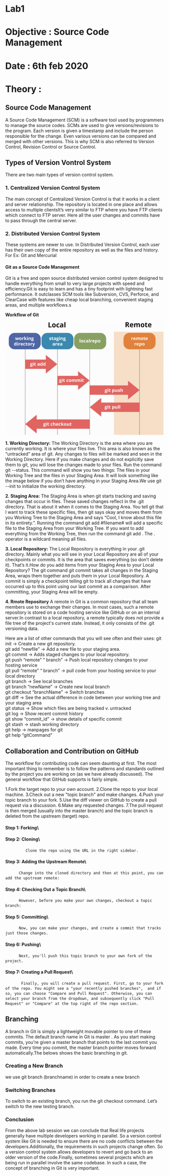 # **Lab1**
# **Objective : Source Code Management**
# **Date : 6th feb 2020**

# **Theory :**
 
## **Source Code Management**
A Source Code Management (SCM) is a software tool used by programmers to manage the source codes.
SCMs are used to give versions/revisions to the program. Each version is given a timestamp and include the person responsible for the change. Even various versions can be compared and merged with other versions. This is why SCM is also referred to Version Control, Revision Control or Source Control.

## **Types of Version Vontrol System**
There are two main types of version control system.

### 1. Centralized Version Control System
The main concept of Centralized Version Control is that it works in a client and server relationship. The repository is located in one place and allows access to multiple clientsIt’s very similar to FTP where you have FTP clients which connect to FTP server. Here all the user changes and commits have to pass through the central server. 

### 2. Distributed Version Control System
These systems are newer to use. In Distributed Version Control, each user has their own copy of the entire repository as well as the files and history. For Ex: Git and Mercurial

#### **Git as a Source Code Management**
Git is a free and open source distributed version control system designed to handle everything from small to very large projects with speed and efficiency.Git is easy to learn and has a tiny footprint with lightning fast performance. It outclasses SCM tools like Subversion, CVS, Perforce, and ClearCase with features like cheap local branching, convenient staging areas, and multiple workflows.s

**Workflow of Git**

![Git Worlkflow](https://github.com/SagarGi/EADLAB/blob/master/Lab1/gitworkflow.jfif)

**1. Working Directory:**
The Working Directory is the area where you are currently working. It is where your files live. This area is also known as the “untracked” area of git. Any changes to files will be marked and seen in the Working Directory. Here if you make changes and do not explicitly save them to git, you will lose the changes made to your files. Run the command git --status. This command will show you two things: The files in your Working Tree and the files in your Staging Area. It will look something like the image below if you don’t have anything in your Staging Area.We use git --init to initialize the working directory.

**2. Staging Area:**
The Staging Area is when git starts tracking and saving changes that occur in files. These saved changes reflect in the .git directory. That is about it when it comes to the Staging Area. You tell git that I want to track these specific files, then git says okay and moves them from you Working Tree to the Staging Area and says “Cool, I know about this file in its entirety.”. Running the command git add #filename# will add a specific file to the Staging Area from your Working Tree. If you want to add everything from the Working Tree, then run the command git add . The . operator is a wildcard meaning all files.

**3. Local Repository:**
The Local Repository is everything in your .git directory. Mainly what you will see in your Local Repository are all of your checkpoints or commits. It is the area that saves everything (so don’t delete it). That’s it.How do you add items from your Staging Area to your Local Repository? The git command git commit takes all changes in the Staging Area, wraps them together and puts them in your Local Repository. A commit is simply a checkpoint telling git to track all changes that have occurred up to this point using our last commit as a comparison. After committing, your Staging Area will be empty.

**4. Rmote Repository**
A remote in Git is a common repository that all team members use to exchange their changes. In most cases, such a remote repository is stored on a code hosting service like GitHub or on an internal server.In contrast to a local repository, a remote typically does not provide a file tree of the project's current state. Instead, it only consists of the .git versioning data.

Here are a list of other commands that you will see often and their uses:
git init → Create a new git repository.\
git add “newfile” → Add a new file to your staging area.\
git commit → Adds staged changes to your local repository.\
git push “remote” “ branch” → Push local repository changes to your hosting service\
git pull “remote” “ branch” → pull code from your hosting service to your local directory\
git branch → See local branches\
git branch “newName” → Create new local branch\
git checkout “branchName” → Switch branches\
git diff → See the actual difference in code between your working tree and your staging area\
git status → Show which files are being tracked v. untracked\
git log → Show recent commit history\
git show “commit_id” → show details of specific commit\
git stash → stash working directory\
git help → manpages for git\
git help “gitCommand”

## **Collaboration and Contribution on GitHub**

The workflow for contributing code can seem daunting at first. The most important thing to remember is to follow the patterns and standards outlined by the project you are working on (as we have already discussed). The general workflow that GitHub supports is fairly simple.

1.Fork the target repo to your own account.
2.Clone the repo to your local machine.
3.Check out a new "topic branch" and make changes.
4.Push your topic branch to your fork.
5.Use the diff viewer on GitHub to create a pull request via a discussion.
6.Make any requested changes.
7.The pull request is then merged (usually into the master branch) and the topic branch is deleted from the upstream (target) repo.

#### Step 1: Forking\
#### Step 2: Cloning\
             Clone the repo using the URL in the right sidebar.
#### Step 3: Adding the Upstream Remote\
          Change into the cloned directory and then at this point, you can add the upstream remote:
#### Step 4: Checking Out a Topic Branch\
          However, before you make your own changes, checkout a topic branch:
#### Step 5: Committing\
          Now, you can make your changes, and create a commit that tracks just those changes.
#### Step 6: Pushing\
          Next, you'll push this topic branch to your own fork of the project.
#### Step 7: Creating a Pull Request\
           Finally, you will create a pull request. First, go to your fork of the repo. You might see a "your recently pushed branches",  and if so, you can choose "Compare and Pull Request". Otherwise, you can select your branch from the dropdown, and subsequently click "Pull Request" or "Compare" at the top right of the repo section.
           
 ## **Branching**
A branch in Git is simply a lightweight movable pointer to one of these commits. The default branch name in Git is master . As you start making commits, you're given a master branch that points to the last commit you made. Every time you commit, the master branch pointer moves forward automatically.The belows shows the basic branching in git.

### Creating a New Branch
we use git branch (branchname) in order to create a new branch

### Switching Branches
To switch to an existing branch, you run the git checkout command. Let’s switch to the new testing branch.
 

### **Conclusion**


From the above lab session we can conclude that Real life projects generally have multiple developers working in parallel. So a version control system like Git is needed to ensure there are no code conflicts between the developers.Additionally, the requirements in such projects change often. So a version control system allows developers to revert and go back to an older version of the code.Finally, sometimes several projects which are being run in parallel involve the same codebase. In such a case, the concept of branching in Git is very important.
